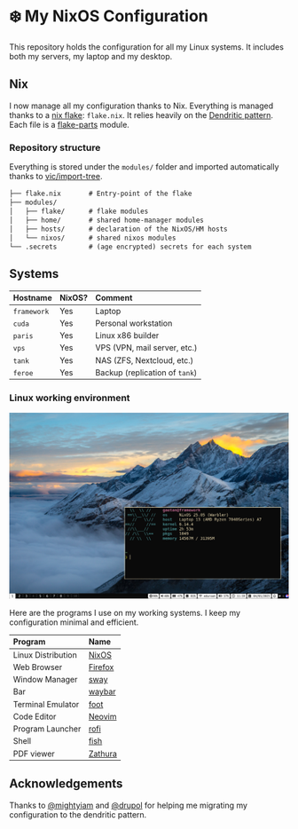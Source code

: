 # ❄️ My NixOS Configuration

This repository holds the configuration for all my Linux systems.
It includes both my servers, my laptop and my desktop.


## Nix

I now manage all my configuration thanks to Nix.
Everything is managed thanks to a [nix flake](https://nixos.wiki/wiki/Flakes): `flake.nix`.
It relies heavily on the [Dendritic pattern](https://github.com/mightyiam/dendritic).
Each file is a [flake-parts](https://flake.parts) module.

### Repository structure

Everything is stored under the `modules/` folder and imported automatically thanks to [vic/import-tree](https://github.com/vic/import-tree).

```
├── flake.nix       # Entry-point of the flake
├── modules/
│   ├── flake/      # flake modules
│   ├── home/       # shared home-manager modules
│   ├── hosts/      # declaration of the NixOS/HM hosts
│   └── nixos/      # shared nixos modules
└── .secrets        # (age encrypted) secrets for each system
```

## Systems

| Hostname      | NixOS?    | Comment                           |
| :------------ | :-------- | :-------------------------------- |
| `framework`   | Yes       | Laptop                            |
| `cuda`        | Yes       | Personal workstation              |
| `paris`       | Yes       | Linux x86 builder                 |
| `vps`         | Yes       | VPS (VPN, mail server, etc.)      |
| `tank`        | Yes       | NAS (ZFS, Nextcloud, etc.)        |
| `feroe`       | Yes       | Backup (replication of `tank`)    |

### Linux working environment

![](./.assets/screenshot.png)

Here are the programs I use on my working systems.
I keep my configuration minimal and efficient.

| Program               | Name                                                  |
| :-------------------- | :-----------------------------------------------------|
| Linux Distribution    | [NixOS](https://nixos.org/)                           |
| Web Browser           | [Firefox](https://www.mozilla.org/en-US/firefox/new/) |
| Window Manager        | [sway](https://swaywm.org/)                           |
| Bar                   | [waybar](https://github.com/Alexays/Waybar)           |
| Terminal Emulator     | [foot](https://codeberg.org/dnkl/foot)                |
| Code Editor           | [Neovim](https://neovim.io/)                          |
| Program Launcher      | [rofi](https://github.com/DaveDavenport/rofi)         |
| Shell                 | [fish](https://fishshell.com/)                        |
| PDF viewer            | [Zathura](https://pwmt.org/projects/zathura/)         |


## Acknowledgements

Thanks to [@mightyiam](https://github.com/mightyiam) and [@drupol](https://github.com/drupol) for helping me migrating my configuration to the dendritic pattern.
